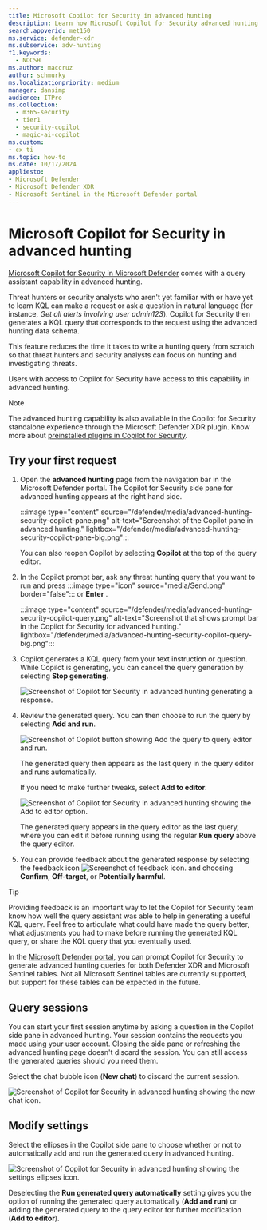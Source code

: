 ```yaml
---
title: Microsoft Copilot for Security in advanced hunting
description: Learn how Microsoft Copilot for Security advanced hunting (NL2KQL) plugin can generate a KQL query for you.
search.appverid: met150
ms.service: defender-xdr
ms.subservice: adv-hunting
f1.keywords:
  - NOCSH
ms.author: maccruz
author: schmurky
ms.localizationpriority: medium
manager: dansimp
audience: ITPro
ms.collection:
  - m365-security
  - tier1
  - security-copilot
  - magic-ai-copilot
ms.custom:
- cx-ti
ms.topic: how-to
ms.date: 10/17/2024
appliesto:
- Microsoft Defender
- Microsoft Defender XDR
- Microsoft Sentinel in the Microsoft Defender portal
---
```


# Microsoft Copilot for Security in advanced hunting

[Microsoft Copilot for Security in Microsoft Defender](security-copilot-in-microsoft-365-defender.md) comes with a query assistant capability in advanced hunting.

Threat hunters or security analysts who aren't yet familiar with or have yet to learn KQL can make a request or ask a question in natural language (for instance, *Get all alerts involving user admin123*). Copilot for Security then generates a KQL query that corresponds to the request using the advanced hunting data schema.

This feature reduces the time  it takes to write a hunting query from scratch so that threat hunters and security analysts can focus on hunting and investigating threats.

Users with access to Copilot for Security have access to this capability in advanced hunting.

> [!NOTE]
> The advanced hunting capability is also available in the Copilot for Security standalone experience through the Microsoft Defender XDR plugin. Know more about [preinstalled plugins in Copilot for Security](/security-copilot/manage-plugins#preinstalled-plugins).

## Try your first request

1. Open the **advanced hunting** page from the navigation bar in the Microsoft Defender portal. The Copilot for Security side pane for advanced hunting appears at the right hand side.

    :::image type="content" source="/defender/media/advanced-hunting-security-copilot-pane.png" alt-text="Screenshot of the Copilot pane in advanced hunting." lightbox="/defender/media/advanced-hunting-security-copilot-pane-big.png":::

    You can also reopen Copilot by selecting **Copilot** at the top of the query editor.
1. In the Copilot prompt bar, ask any threat hunting query that you want to run and press :::image type="icon" source="media/Send.png" border="false"::: or **Enter** .



    :::image type="content" source="/defender/media/advanced-hunting-security-copilot-query.png" alt-text="Screenshot that shows prompt bar in the Copilot for Security for advanced hunting." lightbox="/defender/media/advanced-hunting-security-copilot-query-big.png":::

1. Copilot generates a KQL query from your text instruction or question. While Copilot is generating, you can cancel the query generation by selecting **Stop generating**.

    ![Screenshot of Copilot for Security in advanced hunting generating a response.](/defender/media/advanced-hunting-security-copilot-generate.png)


1. Review the generated query. You can then choose to run the query by selecting **Add and run**.

   ![Screenshot of Copilot button showing Add the query to query editor and run.](/defender/media/advanced-hunting-security-copilot-run-query.png)

    The generated query then appears as the last query in the query editor and runs automatically.

    If you need to make further tweaks, select **Add to editor**.

   ![Screenshot of Copilot for Security in advanced hunting showing the Add to editor option.](/defender/media/advanced-hunting-security-copilot-add-editor.png)

    The generated query appears in the query editor as the last query, where you can edit it before running using the regular **Run query** above the query editor.


1. You can provide feedback about the generated response by selecting the feedback icon ![Screenshot of feedback icon.](/defender/media/advanced-hunting-security-copilot-feedback-icon.png) and choosing **Confirm**, **Off-target**, or **Potentially harmful**.


> [!TIP]
> Providing feedback is an important way to let the Copilot for Security team know how well the query assistant was able to help in generating a useful KQL query. Feel free to articulate what could have made the query better, what adjustments you had to make before running the generated KQL query, or share the KQL query that you eventually used.


In the [Microsoft Defender portal](advanced-hunting-microsoft-defender.md), you can prompt Copilot for Security to generate advanced hunting queries for both Defender XDR and Microsoft Sentinel tables. Not all Microsoft Sentinel tables are currently supported, but support for these tables can be expected in the future.

## Query sessions

You can start your first session anytime by asking a question in the Copilot side pane in advanced hunting. Your session contains the requests you made using your user account. Closing the side pane or refreshing the advanced hunting page doesn't discard the session. You can still access the generated queries should you need them.

Select the chat bubble icon (**New chat**) to discard the current session.

   ![Screenshot of Copilot for Security in advanced hunting showing the new chat icon.](/defender/media/advanced-hunting-security-copilot-clear-session.png)

## Modify settings

Select the ellipses in the Copilot side pane to choose whether or not to automatically add and run the generated query in advanced hunting.

   ![Screenshot of Copilot for Security in advanced hunting showing the settings ellipses icon.](/defender/media/advanced-hunting-security-copilot-settings.png)

Deselecting the **Run generated query automatically** setting gives you the option of running the generated query automatically (**Add and run**) or adding the generated query to the query editor for further modification (**Add to editor**).
